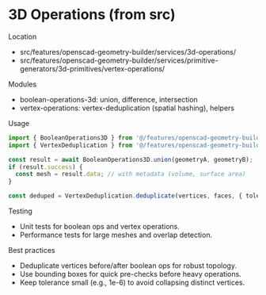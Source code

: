 # 3D Operations (from src)

Location
- src/features/openscad-geometry-builder/services/3d-operations/
- src/features/openscad-geometry-builder/services/primitive-generators/3d-primitives/vertex-operations/

Modules
- boolean-operations-3d: union, difference, intersection
- vertex-operations: vertex-deduplication (spatial hashing), helpers

Usage
```ts
import { BooleanOperations3D } from '@/features/openscad-geometry-builder/services/3d-operations/boolean-operations-3d';
import { VertexDeduplication } from '@/features/openscad-geometry-builder/services/primitive-generators/3d-primitives/vertex-operations/vertex-deduplication';

const result = await BooleanOperations3D.union(geometryA, geometryB);
if (result.success) {
  const mesh = result.data; // with metadata (volume, surface area)
}

const deduped = VertexDeduplication.deduplicate(vertices, faces, { tolerance: 1e-6 });
```

Testing
- Unit tests for boolean ops and vertex operations.
- Performance tests for large meshes and overlap detection.

Best practices
- Deduplicate vertices before/after boolean ops for robust topology.
- Use bounding boxes for quick pre-checks before heavy operations.
- Keep tolerance small (e.g., 1e-6) to avoid collapsing distinct vertices.
